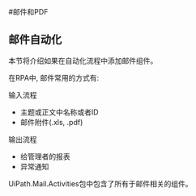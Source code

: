 #邮件和PDF

## 邮件自动化

本节将介绍如果在自动化流程中添加邮件组件。

在RPA中, 邮件常用的方式有:

输入流程
* 主题或正文中名称或者ID
* 邮件附件(.xls, .pdf)

输出流程
* 给管理者的报表
* 异常通知

UiPath.Mail.Activities包中包含了所有于邮件相关的组件。